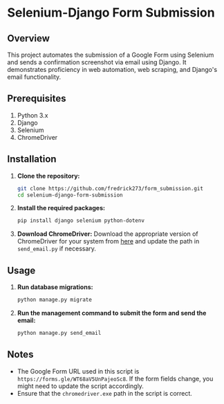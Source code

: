 # Selenium-Django Form Submission

## Overview

This project automates the submission of a Google Form using Selenium and sends a confirmation screenshot via email using Django. It demonstrates proficiency in web automation, web scraping, and Django's email functionality.

## Prerequisites

1. Python 3.x
2. Django
3. Selenium
4. ChromeDriver

## Installation

1. **Clone the repository:**
    ```bash
    git clone https://github.com/fredrick273/form_submission.git
    cd selenium-django-form-submission
    ```

2. **Install the required packages:**
    ```bash
    pip install django selenium python-dotenv
    ```

3. **Download ChromeDriver:**
    Download the appropriate version of ChromeDriver for your system from [here](https://googlechromelabs.github.io/chrome-for-testing/#stable) and update the path in `send_email.py` if necessary.

## Usage

1. **Run database migrations:**
    ```bash
    python manage.py migrate
    ```

2. **Run the management command to submit the form and send the email:**
    ```bash
    python manage.py send_email
    ```

## Notes

- The Google Form URL used in this script is `https://forms.gle/WT68aV5UnPajeoSc8`. If the form fields change, you might need to update the script accordingly.
- Ensure that the `chromedriver.exe` path in the script is correct.
